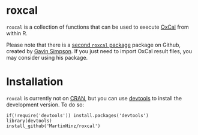 <!-- README.md is generated from README.Rmd. Please edit that file -->
roxcal
======

`roxcal` is a collection of functions that can be used to execute [OxCal](https://c14.arch.ox.ac.uk) from within R.

Please note that there is a [second `roxcal` package](https://github.com/gavinsimpson/roxcal) package on Github, created by [Gavin Simpson](https://github.com/gavinsimpson). If you just need to import OxCal result files, you may consider using his package.

Installation
============

`roxcal` is currently not on [CRAN](http://cran.r-project.org/), but you can use [devtools](http://cran.r-project.org/web/packages/devtools/index.html) to install the development version. To do so:

    if(!require('devtools')) install.packages('devtools')
    library(devtools)
    install_github('MartinHinz/roxcal')
